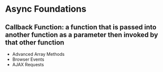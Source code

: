 # Async Foundations

## Callback Function: a function that is passed into another function as a parameter then invoked by that other function
- Advanced Array Methods
- Browser Events
- AJAX Requests